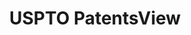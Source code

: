 ---
bigquery: https://console.cloud.google.com/bigquery?p=patents-public-data&d=patentsview&page=dataset
citation: Attribution should be given to PatentsView for use, distribution, or derivative
  works.
code: https://github.com/CSSIP-AIR/PatentsView-Code-Snippets/
contributors: USPTO
cost: None
description: 'PatentsView includes US patent data including raw data (summaries, applications,
  pregrant applications), disambugations of inventors and assignees, and inventor
  gender estimates.  Also foreign priority data, # of figures and sheets, and government
  interest statements.'
documentation: https://patentsview.org/query/builder-faqs
last_edit: 04/11/2022, 14:24:35
location: https://patentsview.org/
maintained_by: USPTO
record_creation_timestamp: 12/2/2020 17:20:46
schema_fields:
- dependent
- date
- disamb_assignee_id_20200331
- disamb_inventor_id_20191008
- term_extension
- ipc_version_indicator
- f102_date
- f371_date
- withdrawn
- type
- applicant_type
- num_claims
- disamb_assignee_id_20191008
- disamb_inventor_id_20191231
- rawinventor_id
- classification_level
- disclaimer_date
- level_three
- application_id
- name_last
- lawyer_id
- latitude
- rule_47
- assignee_id
- symbol_position
- state
- id
- rawassignee_id
- rel_id
- inventor_id
- designation
- _371_date
- citation_id
- series_code
- latlong
- subcategory_id
- county
- lname
- organization
- relkind
- term_disclaimer
- county_fips
- contract_award_number
- disamb_inventor_id_20171003
- field_title
- classification_value
- num_figures
- classification_data_source
- sequence
- mainclass_id
- filename
- status
- level_one
- disamb_assignee_id_20191231
- ipc_class
- deceased
- lapse_of_patent
- group
- doc_type
- subgroup
- disamb_inventor_id_20170808
- title
- length
- abstract
- disamb_assignee_id_20181127
- disamb_inventor_id_20171226
- term_grant
- group_id
- disamb_inventor_id_20180528
- field_id
- main_group
- location_id
- disamb_inventor_id_20170307
- disamb_inventor_id_20200929
- disamb_inventor_id_20190312
- disamb_assignee_id_20190312
- disamb_inventor_id_20200331
- disamb_assignee_id_20200630
- section
- _102_date
- disamb_inventor_id_20201229
- disamb_inventor_id_20181127
- fname
- organization_id
- subclass
- gi_statement
- number
- patent_id
- exemplary
- num_sheets
- action_date
- sector_title
- latin_name
- text
- male
- level_two
- reldocno
- disamb_assignee_id_20190820
- longitude
- city
- category
- publication_number
- disamb_inventor_id_20190820
- classification_status
- subsection_id
- doctype
- role
- subgroup_id
- male_flag
- rawlocation_id
- subclass_id
- kind
- disamb_inventor_id_20200630
- country_transformed
- state_fips
- name
- variety
- uuid
- name_first
- num
- country
- disamb_assignee_id_20200929
- category_id
- attribution_status
- section_id
shortname: patentsview
tags:
- disambiguation
- United States
- gender
terms_of_use: Creative Commons Attribution 4.0 International License.
timeframe: 1963-1999
title: USPTO PatentsView
uuid: cf1780b1-e265-4e49-8d1d-83b9cfe0fd9a
---
